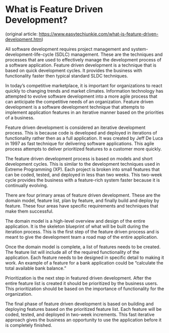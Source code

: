 # What is Feature Driven Development?

(original article: https://www.easytechjunkie.com/what-is-feature-driven-development.htm)

All software development requires project management and system-development-life-cycle (SDLC) management. These are the techniques and processes that are used to effectively manage the development process of a software application. Feature driven development is a technique that is based on quick development cycles. It provides the business with functionality faster then typical standard SLDC techniques.

In today’s competitive marketplace, it is important for organizations to react quickly to changing trends and market climates. Information technology has attempted to evolve software development into a more agile process that can anticipate the competitive needs of an organization. Feature driven development is a software development technique that attempts to implement application features in an iterative manner based on the priorities of a business.

Feature driven development is considered an iterative development process. This is because code is developed and deployed in iterations of functionality rather then as a full application. It was created by Jeff De Luca in 1997 as fast technique for delivering software applications. This agile process attempts to deliver prioritized features to a customer more quickly.

The feature driven development process is based on models and short development cycles. This is similar to the development techniques used in Extreme Programming (XP). Each project is broken into small features that can be coded, tested, and deployed in less than two weeks. This two-week cycle provides the business with a feature-rich system faster because it is continually evolving.

There are four primary areas of feature driven development. These are the domain model, feature list, plan by feature, and finally build and deploy by feature. These four areas have specific requirements and techniques that make them successful.

The domain model is a high-level overview and design of the entire application. It is the skeleton blueprint of what will be built during the iteration process. This is the first step of the feature driven process and is meant to give the development team a road map of the entire application.

Once the domain model is complete, a list of features needs to be created. The feature list will include all of the required functionality of the application. Each feature needs to be designed in specific detail to making it work. An example of a feature for a bank application could be “calculate the total available bank balance.”

Prioritization is the next step in featured driven development. After the entire feature list is created it should be prioritized by the business users. This prioritization should be based on the importance of functionality for the organization.

The final phase of feature driven development is based on building and deploying features based on the prioritized feature list. Each feature will be coded, tested, and deployed in two-week increments. This fast iterative approach gives the business an opportunity to use the application before it is completely finished.

